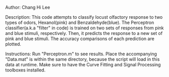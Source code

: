Author: Chang Hi Lee

Description: This code attempts to classify locust olfactory response to two types of odors, Hexanol(pink) and Benzaldehyde(blue). The Perceptron classifier(a.k.a "filter" in code) is trained on two sets of responses from pink and blue stimuli, respectively. Then, it predicts the response to a new set of pink and blue stimuli. The accuracy comparisons of each prediction are plotted.

Instructions: Run "Perceptron.m" to see results. Place the accompanying "Data.mat" is within the same directory, because the script will load in this data at runtime. Make sure to have the Curve Fitting and Signal Processing toolboxes installed.